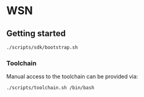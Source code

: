 # WSN

## Getting started

```sh
./scripts/sdk/bootstrap.sh
```

### Toolchain

Manual access to the toolchain can be provided via:

```sh
./scripts/toolchain.sh /bin/bash
```
